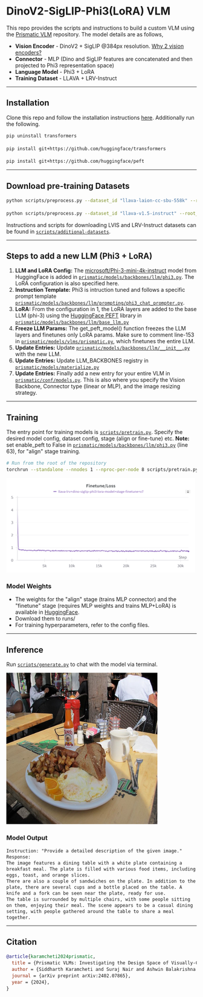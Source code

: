 # DinoV2-SigLIP-Phi3(LoRA) VLM

This repo provides the scripts and instructions to build a custom VLM using the [Prismatic VLM](https://github.com/TRI-ML/prismatic-vlms) repository. The model details are as follows,

* **Vision Encoder** - DinoV2 + SigLIP @384px resolution. [Why 2 vision encoders?](https://arxiv.org/abs/2401.06209)
* **Connector** - MLP (Dino and SigLIP features are concatenated and then projected to Phi3 representation space)
* **Language Model** - Phi3 + LoRA
* **Training Dataset** - LLAVA + LRV-Instruct

---

## Installation

Clone this repo and follow the installation instructions [here](https://github.com/TRI-ML/prismatic-vlms?tab=readme-ov-file#installation). Additionally run the following.

```bash
pip uninstall transformers

pip install git+https://github.com/huggingface/transformers

pip install git+https://github.com/huggingface/peft
```


---

## Download pre-training Datasets

```bash
python scripts/preprocess.py --dataset_id "llava-laion-cc-sbu-558k" --root_dir training_data/

python scripts/preprocess.py --dataset_id "llava-v1.5-instruct" --root_dir training_data/
```
Instructions and scripts for downloading LVIS and LRV-Instruct datasets can be found in [`scripts/additional-datasets`](scripts/additional-datasets).


---

## Steps to add a new LLM (Phi3 + LoRA)
1. **LLM and LoRA Config:** The [microsoft/Phi-3-mini-4k-instruct](https://huggingface.co/microsoft/Phi-3-mini-4k-instruct) model from HuggingFace is added in [`prismatic/models/backbones/llm/phi3.py`](prismatic/models/backbones/llm/phi3.py). The LoRA configuration is also specified here.
2. **Instruction Template:** Phi3 is intruction tuned and follows a specific prompt template [`prismatic/models/backbones/llm/prompting/phi3_chat_prompter.py`](prismatic/models/backbones/llm/prompting/phi3_chat_prompter.py).
3. **LoRA:** From the configuration in 1, the LoRA layers are added to the base LLM (phi-3) using the [HuggingFace PEFT](https://huggingface.co/docs/peft/en/task_guides/lora_based_methods) library in [`prismatic/models/backbones/llm/base_llm.py`](prismatic/models/backbones/llm/base_llm.py)
4. **Freeze LLM Params:** The get_peft_model() function freezes the LLM layers and finetunes only LoRA params. Make sure to comment line-153 in [`prismatic/models/vlms/prismatic.py`](prismatic/models/vlms/prismatic.py), which finetunes the entire LLM.
5. **Update Entries:** Update [`prismatic/models/backbones/llm/__init__.py`](prismatic/models/backbones/llm/__init__.py) with the new LLM.
6. **Update Entries:** Update LLM_BACKBONES registry in [`prismatic/models/materialize.py`](prismatic/models/materialize.py)
7. **Update Entries:** Finally add a new entry for your entire VLM in [`prismatic/conf/models.py`](prismatic/conf/models.py). This is also where you specify the Vision Backbone, Connector type (linear or MLP), and the image resizing strategy.

---

## Training

The entry point for training models is [`scripts/pretrain.py`](scripts/pretrain.py). Specify the desired model config, dataset config, stage (align or fine-tune) etc.
**Note:** set enable_peft to False in [`prismatic/models/backbones/llm/phi3.py`](prismatic/models/backbones/llm/phi3.py) (line 63), for "align" stage training.

```bash
# Run from the root of the repository
torchrun --standalone --nnodes 1 --nproc-per-node 8 scripts/pretrain.py
```

<img src="https://github.com/NMS05/DinoV2-SigLIP-Phi3-LoRA-VLM/blob/main/assets/loss_curve.png" width="500" height="250">

### Model Weights

- The weights for the "align" stage (trains MLP connector) and the "finetune" stage (requires MLP weights and trains MLP+LoRA) is available in [HuggingFace](https://huggingface.co/nms05/Dinov2-SigLIP-Phi3-LoRA/tree/main).
- Download them to runs/
- For training hyperparameters, refer to the config files.

---

## Inference

Run [`scripts/generate.py`](scripts/generate.py) to chat with the model via terminal.

<img src="https://github.com/NMS05/DinoV2-SigLIP-Phi3-LoRA-VLM/blob/main/assets/test_image.jpg" width="400" height="400">

### Model Output

```
Instruction: "Provide a detailed description of the given image."
Response:
The image features a dining table with a white plate containing a breakfast meal. The plate is filled with various food items, including eggs, toast, and orange slices.
There are also a couple of sandwiches on the plate. In addition to the plate, there are several cups and a bottle placed on the table. A knife and a fork can be seen near the plate, ready for use.
The table is surrounded by multiple chairs, with some people sitting on them, enjoying their meal. The scene appears to be a casual dining setting, with people gathered around the table to share a meal together.

```


---
## Citation 

```bibtex
@article{karamcheti2024prismatic,
  title = {Prismatic VLMs: Investigating the Design Space of Visually-Conditioned Language Models},
  author = {Siddharth Karamcheti and Suraj Nair and Ashwin Balakrishna and Percy Liang and Thomas Kollar and Dorsa Sadigh},
  journal = {arXiv preprint arXiv:2402.07865},
  year = {2024},
}
```
